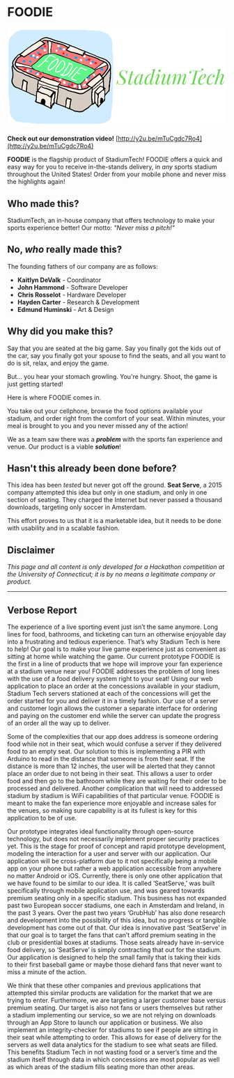 FOODIE
=======

![banner.png](banner.png)

__Check out our demonstration video!__ [http://y2u.be/mTuCgdc7Ro4](http://y2u.be/mTuCgdc7Ro4)

__FOODIE__ is the flagship product of StadiumTech! FOODIE offers a quick and easy way for you to receive in-the-stands delivery, in _any_ sports stadium throughout the United States! Order from your mobile phone and never miss the highlights again!

Who made this?
--------------

StadiumTech, an in-house company that offers technology to make your sports experience better! Our motto: _"Never miss a pitch!"_


No, _who_ really made this?
---------------

The founding fathers of our company are as follows:

* __Kaitlyn DeValk__ - Coordinator
* __John Hammond__ - Software Developer
* __Chris Rosselot__ - Hardware Developer
* __Hayden Carter__ - Research & Development
* __Edmund Huminski__ - Art & Design


Why did you make this?
-------------------

Say that you are seated at the big game. Say you finally got the kids out of the car, say you finally got your spouse to find the seats, and all you want to do is sit, relax, and enjoy the game. 

But... you hear your stomach growling. You're hungry. Shoot, the game is just getting started!

Here is where FOODIE comes in.

You take out your cellphone, browse the food options available your stadium, and order right from the comfort of your seat. Within minutes, your meal is brought to you and you never missed any of the action!

We as a team saw there was a ___problem___ with the sports fan experience and venue. Our product is a viable ___solution___!

Hasn't this already been done before?
---------

This idea has been _tested_ but never got off the ground. __Seat Serve__, a 2015 company attempted this idea but only in one stadium, and only in one section of seating. They charged the Internet but never passed a thousand downloads, targeting only soccer in Amsterdam.

This effort proves to us that it is a marketable idea, but it needs to be done with usability and in a scalable fashion.  


Disclaimer
-----------

_This page and all content is only developed for a Hackathon competition at the University of Connecticut; it is by no means a legitimate company or product._

-----------------

Verbose Report
---------------

The experience of a live sporting event just isn’t the same anymore. Long lines for food, bathrooms, and ticketing can turn an otherwise enjoyable day into a frustrating and tedious experience. That’s why Stadium Tech is here to help! Our goal is to make your live game experience just as convenient as sitting at home while watching the game. Our current prototype  FOODIE is the first in a line of products that we hope will improve your fan experience at a stadium venue near you! FOODIE addresses the problem of long lines with the use of a food delivery system right to your seat! Using our web application to place an order at the concessions available in your stadium, Stadium Tech servers stationed at each of the concessions will get the order started for you and deliver it in a timely fashion. Our use of a server and customer login allows the customer a separate interface for ordering and paying on the customer end while the server can update the progress of an order all the way up to deliver.

Some of the complexities that our app does address is someone ordering food while not in their seat, which would confuse a server if they delivered food to an empty seat. Our solution to this is implementing a PIR with Arduino to read in the distance that someone is from their seat. If the distance is more than 12 inches, the user will be alerted that they cannot place an order due to not being in their seat. This allows a user to order food and then go to the bathroom while they are waiting for their order to be processed and delivered. Another complication that will need to addressed stadium by stadium is WiFi capabilities of that particular venue. FOODIE is meant to make the fan experience more enjoyable and increase sales for the venues, so making sure capability is at its fullest is key for this application to be of use.

Our prototype integrates ideal functionality through open-source technology, but does not necessarily implement proper security practices yet. This is the stage for proof of concept and rapid prototype development, modeling the interaction for a user and server with our application. Our application will be cross-platform due to it not specifically being a mobile app on your phone but rather a web application accessible from anywhere no matter Android or iOS. Currently, there is only one other application that we have found to be similar to our idea. It is called ‘SeatServe,’ was built specifically through mobile application use, and was geared towards premium seating only in a specific stadium. This business has not expanded past two European soccer stadiums, one each in Amsterdam and Ireland, in the past 3 years. Over the past two years ‘GrubHub’ has also done research and development into the possibility of this idea, but no progress or tangible development has come out of that. Our idea is innovative past ‘SeatServe’ in that our goal is to target the fans that can’t afford premium seating in the club or presidential boxes at stadiums. Those seats already have in-service food delivery, so ‘SeatServe’ is simply contracting that out for the stadium. Our application is designed to help the small family that is taking their kids to their first baseball game or maybe those diehard fans that never want to miss a minute of the action.

We think that these other companies and previous applications that attempted this similar products are validation for the market that we are trying to enter. Furthermore, we are targeting a larger customer base versus premium seating. Our target is also not fans or users themselves but rather a stadium implementing our service, so we are not relying on downloads through an App Store to launch our application or business. We also implement an integrity-checker for stadiums to see if people are sitting in their seat while attempting to order. This allows for ease of delivery for the servers as well data analytics for the stadium to see what seats are filled. This benefits Stadium Tech in not wasting food or a server’s time and the stadium itself through data in which concessions are most popular as well as which areas of the stadium fills seating more than other areas.
